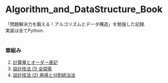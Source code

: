 # Algorithm_and_DataStructure_Book

「問題解決力を鍛える！アルゴリズムとデータ構造」を勉強した記録.  
実装は全てPython.  
<br>


<h3> 章組み </h3>

2. [計算量とオーダー表記](https://github.com/TeddyGlass/Algorithm_and_DataStructure_Book/blob/main/notebook/oder.ipynb)
3. [設計技法 (1) 全探索](https://github.com/TeddyGlass/Algorithm_and_DataStructure_Book/blob/main/notebook/linear_search.ipynb)
4. [設計技法 (2) 再帰と分割統治法](https://github.com/TeddyGlass/Algorithm_and_DataStructure_Book/blob/main/notebook/recursion.ipynb)
<!-- 5. [設計技法 (3) 動的計画法]()
6. [設計技法 (4) 二分探索法]()
7. [設計技法 (5) 貪食法]()
8. [データ構造 (1) 配列, 連結リスト, ハッシュテーブル]()
9. [データ構造 (2) スタックとキュー]()
10. [データ構造 (3) グラフと木]()
11. [データ構造 (4) Union-Find]()
12. [ソート]()
13. [グラフ (1) グラフ探索]()
14. [グラフ (1) グラフ探索]()
15. [グラフ (1) グラフ探索]()
16. [グラフ (1) グラフ探索]()
17. [PとNP]()
18. [難問対策]() -->
